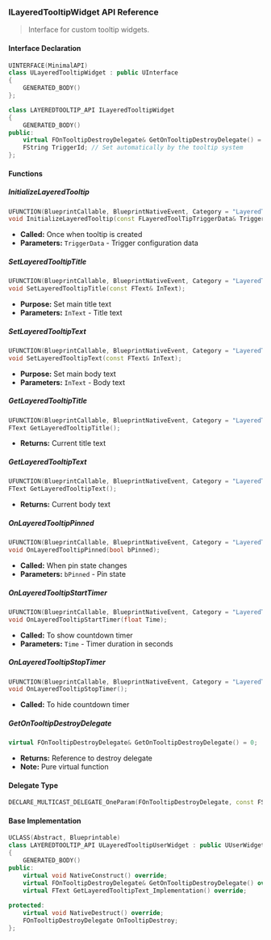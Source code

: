 ### ILayeredTooltipWidget API Reference

> Interface for custom tooltip widgets.

#### Interface Declaration

```cpp
UINTERFACE(MinimalAPI)
class ULayeredTooltipWidget : public UInterface
{
    GENERATED_BODY()
};

class LAYEREDTOOLTIP_API ILayeredTooltipWidget
{
    GENERATED_BODY()
public:
    virtual FOnTooltipDestroyDelegate& GetOnTooltipDestroyDelegate() = 0;
    FString TriggerId; // Set automatically by the tooltip system
};
```

#### Functions

##### InitializeLayeredTooltip

```cpp
UFUNCTION(BlueprintCallable, BlueprintNativeEvent, Category = "LayeredTooltip")
void InitializeLayeredTooltip(const FLayeredToolTipTriggerData& TriggerData);
```

- **Called:** Once when tooltip is created
- **Parameters:** `TriggerData` - Trigger configuration data

##### SetLayeredTooltipTitle

```cpp
UFUNCTION(BlueprintCallable, BlueprintNativeEvent, Category = "LayeredTooltip|Text")
void SetLayeredTooltipTitle(const FText& InText);
```

- **Purpose:** Set main title text
- **Parameters:** `InText` - Title text

##### SetLayeredTooltipText

```cpp
UFUNCTION(BlueprintCallable, BlueprintNativeEvent, Category = "LayeredTooltip|Text")
void SetLayeredTooltipText(const FText& InText);
```

- **Purpose:** Set main body text
- **Parameters:** `InText` - Body text

##### GetLayeredTooltipTitle

```cpp
UFUNCTION(BlueprintCallable, BlueprintNativeEvent, Category = "LayeredTooltip|Text")
FText GetLayeredTooltipTitle();
```

- **Returns:** Current title text

##### GetLayeredTooltipText

```cpp
UFUNCTION(BlueprintCallable, BlueprintNativeEvent, Category = "LayeredTooltip|Text")
FText GetLayeredTooltipText();
```

- **Returns:** Current body text

##### OnLayeredTooltipPinned

```cpp
UFUNCTION(BlueprintCallable, BlueprintNativeEvent, Category = "LayeredTooltip|Pinned")
void OnLayeredTooltipPinned(bool bPinned);
```

- **Called:** When pin state changes
- **Parameters:** `bPinned` - Pin state

##### OnLayeredTooltipStartTimer

```cpp
UFUNCTION(BlueprintCallable, BlueprintNativeEvent, Category = "LayeredTooltip|Pinned")
void OnLayeredTooltipStartTimer(float Time);
```

- **Called:** To show countdown timer
- **Parameters:** `Time` - Timer duration in seconds

##### OnLayeredTooltipStopTimer

```cpp
UFUNCTION(BlueprintCallable, BlueprintNativeEvent, Category = "LayeredTooltip|Pinned")
void OnLayeredTooltipStopTimer();
```

- **Called:** To hide countdown timer

##### GetOnTooltipDestroyDelegate

```cpp
virtual FOnTooltipDestroyDelegate& GetOnTooltipDestroyDelegate() = 0;
```

- **Returns:** Reference to destroy delegate
- **Note:** Pure virtual function

#### Delegate Type

```cpp
DECLARE_MULTICAST_DELEGATE_OneParam(FOnTooltipDestroyDelegate, const FString&);
```

#### Base Implementation

```cpp
UCLASS(Abstract, Blueprintable)
class LAYEREDTOOLTIP_API ULayeredTooltipUserWidget : public UUserWidget, public ILayeredTooltipWidget
{
    GENERATED_BODY()
public:
    virtual void NativeConstruct() override;
    virtual FOnTooltipDestroyDelegate& GetOnTooltipDestroyDelegate() override;
    virtual FText GetLayeredTooltipText_Implementation() override;
    
protected:
    virtual void NativeDestruct() override;
    FOnTooltipDestroyDelegate OnTooltipDestroy;
};
```